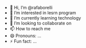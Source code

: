 - 👋 Hi, I’m @rafaborelli
- 👀 I’m interested in lesrn program
- 🌱 I’m currently learning technology
- 💞️ I’m looking to collaborate on
- 📫 How to reach me
- 😄 Pronouns: ...
- ⚡ Fun fact: ...

<!---
rafaborelli/rafaborelli is a ✨ special ✨ repository because its `README.md` (this file) appears on your GitHub profile.
You can click the Preview link to take a look at your changes.
--->
